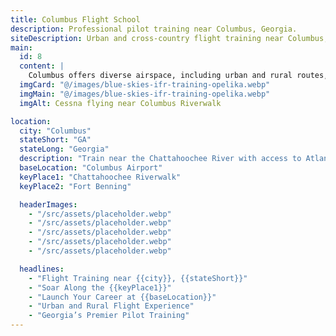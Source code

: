 ```yaml
---
title: Columbus Flight School
description: Professional pilot training near Columbus, Georgia.
siteDescription: Urban and cross-country flight training near Columbus, GA.
main:
  id: 8
  content: |
    Columbus offers diverse airspace, including urban and rural routes, perfect for building real-world skills.
  imgCard: "@/images/blue-skies-ifr-training-opelika.webp"
  imgMain: "@/images/blue-skies-ifr-training-opelika.webp"
  imgAlt: Cessna flying near Columbus Riverwalk

location:
  city: "Columbus"
  stateShort: "GA"
  stateLong: "Georgia"
  description: "Train near the Chattahoochee River with access to Atlanta’s airspace."
  baseLocation: "Columbus Airport"
  keyPlace1: "Chattahoochee Riverwalk"
  keyPlace2: "Fort Benning"

  headerImages:
    - "/src/assets/placeholder.webp"
    - "/src/assets/placeholder.webp"
    - "/src/assets/placeholder.webp"
    - "/src/assets/placeholder.webp"
    - "/src/assets/placeholder.webp"

  headlines:
    - "Flight Training near {{city}}, {{stateShort}}"
    - "Soar Along the {{keyPlace1}}"
    - "Launch Your Career at {{baseLocation}}"
    - "Urban and Rural Flight Experience"
    - "Georgia’s Premier Pilot Training"
---
```

